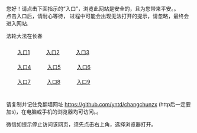 您好！请点击下面指示的“入口”，浏览此网站是安全的，且为您带来平安。。 <br/>
点击入口后，请耐心等待， 过程中可能会出现无法打开的提示，请忽略，最终会进入网站. </br>

法轮大法在长春<br/>
<div style="padding:10px"><a style="margin:20px" target="_blank" href="https://dp9ocf5unqrme.cloudfront.net/2Qpsp?golgfqff" id="ccLink1" rel="nofollow">入口1</a> <a target="_blank" style="margin:20px" href="https://dzjjc86qf0053.cloudfront.net/2Qpsp?jtabfmg" id="ccLink2" rel="nofollow">入口2</a> <a style="margin:20px" target="_blank" href="https://dkapsfc22xswj.cloudfront.net/2Qpsp?cvsxfurk" id="ccLink3" rel="nofollow">入口3</a></div>

<div style="padding:10px" ><a style="margin:20px" target="_blank" href="https://dp9ocf5unqrme.cloudfront.net/2Qpsp?golgfqff" id="ccLink4" rel="nofollow">入口4</a> <a style="margin:20px" href="https://dzjjc86qf0053.cloudfront.net/2Qpsp?jtabfmg" target="_blank" id="ccLink5" rel="nofollow">入口5</a> <a style="margin:20px" href="https://dkapsfc22xswj.cloudfront.net/2Qpsp?cvsxfurk" target="_blank" id="ccLink6" rel="nofollow">入口6</a></div>

<div style="padding:10px"><a style="margin:20px" target="_blank" href="https://dp9ocf5unqrme.cloudfront.net/2Qpsp?golgfqff" id="ccLink7" rel="nofollow">入口7</a> <a style="margin:20px" href="https://dzjjc86qf0053.cloudfront.net/2Qpsp?jtabfmg" target="_blank" id="ccLink8" rel="nofollow">入口8</a> <a style="margin:20px" target="_blank" href="https://dkapsfc22xswj.cloudfront.net/2Qpsp?cvsxfurk" id="ccLink9" rel="nofollow">入口9</a></div>

<br/>



请复制并记住免翻墙网址 https://github.com/yntd/changchunzx (http后一定要加s)，在电脑或手机的浏览器均可访问。。<br/>

微信如提示停止访问该网页，须先点击右上角，选择浏览器打开。
